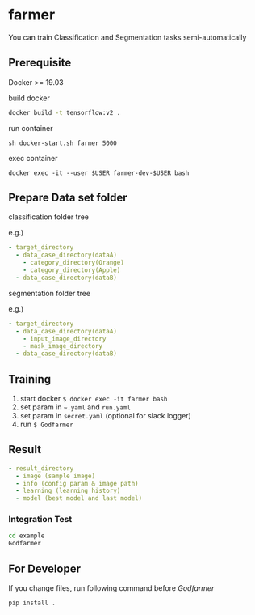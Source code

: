 # farmer

You can train Classification and Segmentation tasks semi-automatically

## Prerequisite

Docker >= 19.03

build docker
```bash
docker build -t tensorflow:v2 .
```

run container
```
sh docker-start.sh farmer 5000
```

exec container
```
docker exec -it --user $USER farmer-dev-$USER bash
```

## Prepare Data set folder

classification folder tree

e.g.)

```yaml
- target_directory
  - data_case_directory(dataA)
    - category_directory(Orange)
    - category_directory(Apple)
  - data_case_directory(dataB)
```

segmentation folder tree

e.g.)

```yaml
- target_directory
  - data_case_directory(dataA)
    - input_image_directory
    - mask_image_directory
  - data_case_directory(dataB)
```

## Training

1. start docker `$ docker exec -it farmer bash`
1. set param in `~.yaml` and `run.yaml`
1. set param in `secret.yaml` (optional for slack logger)
1. run `$ Godfarmer`

## Result

```yaml
- result_directory
  - image (sample image)
  - info (config param & image path)
  - learning (learning history)
  - model (best model and last model)
```

### Integration Test

```bash
cd example
Godfarmer
```

## For Developer
If you change files, run following command before *Godfarmer*
```bash
pip install .
```

